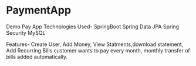 # PaymentApp
Demo Pay App
Technologies Used-
SpringBoot
Spring Data JPA
Spring Security
MySQL

Features- Create User, Add Money, View Statments,download statement, Add Recurring Bills customer wants to pay every month, monthly transfer of bills added automatically.
